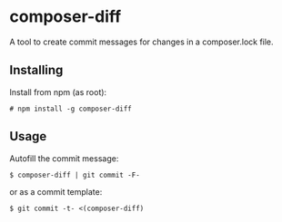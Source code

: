 # composer-diff
A tool to create commit messages for changes in a composer.lock file.

## Installing

Install from npm (as root):

    # npm install -g composer-diff
    
## Usage

Autofill the commit message:

    $ composer-diff | git commit -F-
    
or as a commit template:

    $ git commit -t- <(composer-diff)
